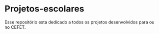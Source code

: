 # Projetos-escolares
Esse repositório esta dedicado a todos os projetos desenvolvidos para ou no CEFET.
